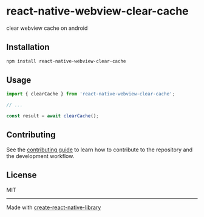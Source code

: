 # react-native-webview-clear-cache

clear webview cache on android

## Installation

```sh
npm install react-native-webview-clear-cache
```

## Usage


```js
import { clearCache } from 'react-native-webview-clear-cache';

// ...

const result = await clearCache();
```


## Contributing

See the [contributing guide](CONTRIBUTING.md) to learn how to contribute to the repository and the development workflow.

## License

MIT

---

Made with [create-react-native-library](https://github.com/callstack/react-native-builder-bob)
